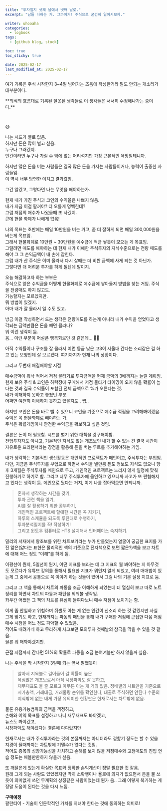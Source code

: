 ```yaml
---
title: "투자일지 셋째 날에서 넷째 날로."
excerpt: "남들 다하는 거. 그까이거! 주식으로 굳건히 일어서보자."

writer: uhooaha
categories:
  - logbook
tags:
  - [github blog, stock]

toc: true
toc_sticky: true

date: 2025-02-17
last_modified_at: 2025-02-17
---
```


<div class="post-desc">
<p>여기 기록은 주식 시작한지 3~4일 넘어가는 즈음에 작성한거라 말도 안되는 개소리가 대부분이다.</p>
<p>**의식의 흐름대로 기록된 잘못된 생각들로 이 생각들은 서서히 수정해나가는 중이다.** </p>   
</div>
    
<br>

:sweat_smile:	

나는 시드가 별로 없음.        
하지만 돈은 많이 벌고 싶음.         
누구나 그러겠지.     
인간이라면 누구나 가질 수 밖에 없는 어리석지만 가장 근본적인 욕망일테니까.        

하지만 많은 돈을 버는 사람들은 결국 많은 돈을 가지는 사람들이거나, 능력이 출중한 사람들임.        
이 역시 너무 당연한 이치고 결과값임.    

그건 알겠고, 그렇다면 나는 무엇을 해야하는가. 

현재 내가 가진 주식과 코인의 수익율은 나쁘지 않음.         
내가 지금 이걸 팔꺼야? 더 오를게 명백한데?        
그럼 저점의 매수가 나왔을때 또 사겠지.    
근데 현물 화폐가 나에게 없음!       

나의 목표는 초반에는 매일 10만원을 버는 거고, 좀 더 잘하게 되면 매일 300,000원을 버는게 목표임.      
그래서 현물화폐로 10만원 ~ 30만원을 예수금에 적금 쌓듯이 모으는 게 목표임.       
그럴려면 매도를 해야하는 데 현재 내가 이해한 주식투자의 지식수준으로는 전량 매도를 해야 그 그 손익금액이 내 손에 잡힌다.        
그럼 내가 산 주식은 이미 올라서 다시 살때는 더 비싼 금액에 사게 되는 것 아닌가.       
그렇다면 더 어려운 투자를 하게 될텐데 말이지.           

오늘 해결하고자 하는 부부은     
주식으로 얻은 수익금을 어떻게 현물화폐로 예수금에 쌓아둘지 방법을 찾는 거임.
주식을 전량매도 하지 않고도.   
가능할지는 모르겠지만.     
뭐 방법이 있겠지.     
아마 내가 잘 몰라서 일 수도 있고.     

방금 이걸 작성하면서 드는 생각은 전량매도를 하는게 아니라 내가 수익을 얻었다고 생각되는 금액만큼은 돈을 빼면 될라나?    
뭐 이런 생각이 듬.    
음... 이런 부분이 어설픈 행복회로인 것 같은데... :face_with_spiral_eyes:	

아직 수익률이나 구조를 잘 몰라서 이런 등급 낮은 고3이 서울대 간다는 소리같은 걸 하고 있는 모양인데 잘 모르겠다. 
여기까지가 현재 나의 상황이다. 

그리고 두번재 해결해야할 지점      

매수금액이 워낙 적어서 저점 물타기로 투자금액을 현재 금액의 3배까지는 늘릴 계획임.           
현재 보유 주식 & 코인은 하락장에 구매해서 저점 물타기 타이밍이 오지 않을 확률이 높다는 것과 결국 수익률이 포함된 전체 금액으로 %가 오른다는 것.      
내가 이해하지 못하고 놓쳤던 부분.    
어쩌면 여전히 이해하지 못하고 있을지도.. 쩝..       

하지만 코인은 돈을 바로 뺼 수 있으니 코인을 기준으로 예수금 적립을 고려해봐야겠음.      
수익은 꼭 현물화폐로 빼야하는 가.      
주식은 확률게임이니 안전한 수익금을 확보하고 싶은 것임.       


결론은 돈이 더 필요함.
시드를 벌기 위한 대책을 강구해야함.  
전업투자자도 아니고, 기본적인 지식도 없는 개초보인 내가 할 수 있는 건 결국 시간이 자유로운 프리랜서라는 장점을 활용해 돈을 버는 루트를 추가해야하는 거임.

내가 생각하는 기본적인 생산활동은 개인적인 프로젝트가 메인이고, 주식투자는 부업임. 
다만, 지금은 주식투자를 부업으로 하면서 수익을 낼만큼 돈도 정보도 지식도 없으니 향후 3개월은 주식투자를 메인으로 두고, 개인적인 프로젝트는 느리지 않게 일정에 맞춰 진행하기로 하기로 함. 
그리고 너무 주식투자에 올인하고 있으니까 사고가 또 편협해지고 있다는 생각이 듬. 
메인으로 뒀다는 거지, 이게 나를 잡아먹으면 안되니까. 

> 혼자서 생각하는 시간을 갖기,     
> 투자 관련 책을 읽기,     
> AI를 잘 활용하기 위한 공부하기,     
> 개인적인 프로젝트에 할애한 시간은 꼭 지키기,     
> 하루의 스케쥴을 되도록 루틴대로 수행하기,    
> 투자분석일지를 꼭! 작성하기!      
> 그리고 윈도우 컴퓨터로 HTS 설치해서 인터페이스 숙지하기.      

밀리의 서재에서 왕초보를 위한 차트보기라는 누가 만들었는지 얼굴이 궁금한 표지를 가진 얇은(얇다는 표현은 물리적인 책의 기준으로 전자책으로 보면 짧은?)책을 보고 차트에 대해 어느 정도 “이해”를 하게 됨.      

이평선이 뭔지, 5일선이 뭔지, 어떤 지표를 보라는 데 그 지표의 뭘 봐야하는 지 아무것도 모르다가 유튜브 강의를 통해서 필요한 지표가 뭐인지 알게 되었고, 여러 매매법이 있는게 그 중에서 공통으로 꼭 이야기 하는 것들이 있어서 그걸 나의 기본 설정 지표로 둠. 

그리고 그 책을 통해서 차트의 파동을 조금 이해하게 되었는데 더 열심히 보고 따로 노트 정리를 하면서 차트의 파동과 패턴을 외워볼 생각임.     
좌우간 어쨌든 그 책의 차트를 유심히 들여다보니 매수 저점이 보이기는 함.      

이게 좀 안일하고 위험하며 쥐뿔도 아는 게 없는 인간이 신소리 하는 것 같겠지만 사실 그게 맞기도 하고, 현재까지는 파동의 패턴을 통해 내가 구매한 저점에 근접한 다음 저점 매수 시점을 어느 정도 파악할 수 있었음.    
적어도 내려가네 하고 무리하게 사고보던 모의투자 첫째날의 참극을 막을 수 있을 것 같음.    
물론 뭐 해봐야겠지만.      

근접 지점까지 간다면 51%의 확률로 파동을 조금 눈여겨볼만 하지 않을까 싶음.      

나는 주식을 막 시작한지 3일째 되는 앞서 말했듯이     

> 알아서 지옥불로 걸어들어 갈 확률이 높은      
> 욕심많은 개초보로서 아직 시장파악도 잘 못하고,        
> 재무재표도 볼 줄 모르고 아무튼 아는 게 거의 없음. 
> 정배열의 차트만을 기준으로 시가총액, 거래대금, 거래물량 순위를 확인한다, 대출로 주식하면 안된다 수준의 지식밖에 없는 내게 가장 유의미한 현황판은 현재로서는 차트밖에 없음.


물론 유용가능범위의 금액을 책정하고,    
손해와 이익 목표를 설정하고 나니 재무재표도 봐야겠고,    
뉴스도 봐야겠고,    
시장파악도 해야겠다는 결론에 다다랐지만      

현재로서는 내가 주식투자라는 것의 본질까지는 아니더라도 겉핥기 정도는 할 수 있을 지경이 될때까지는 차트밖에 기댈수가 없다는 것임.        
적어도 종목의 성장가능성을 차치하고 손해를 보지 않을 저점매수와 고점매도의 진입 연습 정도는 해볼만한하지 않을까 싶음.      

또 깨달은게 있는게 확실한 목표와 정확한 손익계산이 정말 필요한 것 같음.         
원래 그게 되는 사람도 있었겠지만 딱히 소확행이나 욜로에 의지가 없으면서 돈을 물 쓰듯이 의미없게 쓰던 무계획의 상징같은 사람이었는데 뭔가 음.. 그래 이렇게 복기하는 게 정말 도움이 된다는 것을 다시 느낌.   


**구매예정**     
팔란티어 - 기술이 인문학적인 가치를 지녀야 한다는 것에 동의하는 의미로! 



